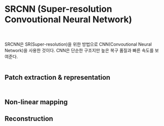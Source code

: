 # SRCNN (Super-resolution Convoutional Neural Network) <br><br>

SRCNN은 SR(Super-resolution)을 위한 방법으로 CNN(Convoutional Neural Network)을 사용한 것이다. CNN은 단순한 구조지만 높은 복구 품질과 빠른 속도를 보여준다. <br><br>

## Patch extraction & representation <br><br>

## Non-linear mapping


## Reconstruction <br>
